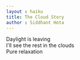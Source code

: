 ```yaml
---
layout : haiku
title: The Cloud Story
author : Siddhant Hota
---
```


Daylight is leaving<br>
I'll see the rest in the clouds<br>
Pure relaxation<br>